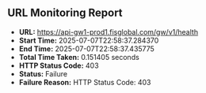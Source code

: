 ## URL Monitoring Report

- **URL:** https://api-gw1-prod1.fisglobal.com/gw/v1/health
- **Start Time:** 2025-07-07T22:58:37.284370
- **End Time:** 2025-07-07T22:58:37.435775
- **Total Time Taken:** 0.151405 seconds
- **HTTP Status Code:** 403
- **Status:** Failure
- **Failure Reason:** HTTP Status Code: 403
